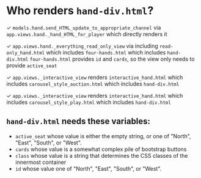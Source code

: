 # Who renders `hand-div.html`?

✓ `models.hand.send_HTML_update_to_appropriate_channel` via `app.views.hand._hand_HTML_for_player` which directly renders it

✓ `app.views.hand._everything_read_only_view` via including `read-only_hand.html` which includes `four-hands.html` which includes `hand-div.html`
  `four-hands.html` provides `id` and `cards`, so the view only needs to provide `active_seat`

✓ `app.views._interactive_view` renders `interactive_hand.html` which includes `carousel_style_auction.html` which includes `hand-div.html`

✓ `app.views._interactive_view` renders `interactive_hand.html` which includes `carousel_style_play.html`    which includes `hand-div.html`

## `hand-div.html` needs these variables:

- `active_seat` whose value is either the empty string, or one of "North", "East", "South", or "West".
- `cards` whose value is a somewhat complex pile of bootstrap buttons
- `class` whose value is a string that determines the CSS classes of the innermost container
- `id` whose value one of "North", "East", "South", or "West".

